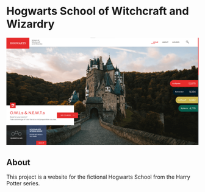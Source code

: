 # Hogwarts School of Witchcraft and Wizardry

<img src="./static/app-print.png" alt="Imagem do projeto">

## About
This project is a website for the fictional Hogwarts School from the Harry Potter series.
